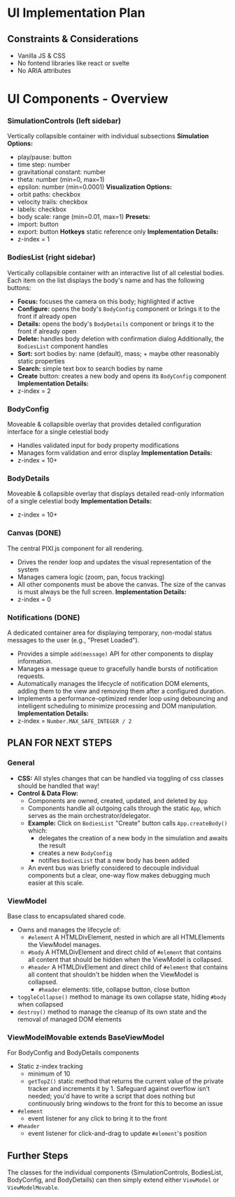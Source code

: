 # UI Implementation Plan

## Constraints & Considerations
- Vanilla JS & CSS
- No fontend libraries like react or svelte
- No ARIA attributes

# UI Components - Overview
### SimulationControls (left sidebar)
Vertically collapsible container with individual subsections
**Simulation Options:** 
- play/pause: button
- time step: number
- gravitational constant: number
- theta: number (min=0, max=1)
- epsilon: number (min=0.0001)
**Visualization Options:** 
- orbit paths: checkbox
- velocity trails: checkbox
- labels: checkbox
- body scale: range (min=0.01, max=1)
**Presets:** 
- import: button
- export: button
**Hotkeys** static reference only
**Implementation Details:**
- z-index = 1

### BodiesList (right sidebar)
Vertically collapsible container with an interactive list of all celestial bodies.
Each item on the list displays the body's name and has the following buttons:
- **Focus:** focuses the camera on this body; highlighted if active
- **Configure:** opens the body's `BodyConfig` component or brings it to the front if already open
- **Details:** opens the body's `BodyDetails` component or brings it to the front if already open
- **Delete:** handles body deletion with confirmation dialog 
Additionally, the `BodiesList` component handles
- **Sort:** sort bodies by: name (default), mass; + maybe other reasonably static properties
- **Search:** simple text box to search bodies by name
- **Create** button: creates a new body and opens its `BodyConfig` component
**Implementation Details:**
- z-index = 2


### BodyConfig
Moveable & collapsible overlay that provides detailed configuration interface for a single celestial body
- Handles validated input for body property modifications
- Manages form validation and error display
**Implementation Details:**
- z-index = 10+

### BodyDetails
Moveable & collapsible overlay that displays detailed read-only information of a single celestial body
**Implementation Details:**
- z-index = 10+

### Canvas (DONE)
The central PIXI.js component for all rendering.
- Drives the render loop and updates the visual representation of the system
- Manages camera logic (zoom, pan, focus tracking)
- All other components must be above the canvas. The size of the canvas is must always be the full screen.
**Implementation Details:**
- z-index = 0

### Notifications (DONE)
A dedicated container area for displaying temporary, non-modal status messages to the user (e.g., "Preset Loaded").
- Provides a simple `add(message)` API for other components to display information.
- Manages a message queue to gracefully handle bursts of notification requests.
- Automatically manages the lifecycle of notification DOM elements, adding them to the view and removing them after a configured duration.
- Implements a performance-optimized render loop using debouncing and intelligent scheduling to minimize processing and DOM manipulation.
**Implementation Details:**
- z-index = `Number.MAX_SAFE_INTEGER / 2`


## PLAN FOR NEXT STEPS

### General
- **CSS:** All styles changes that can be handled via toggling of css classes should be handled that way!
- **Control & Data Flow:**
    - Components are owned, created, updated, and deleted by `App` 
    - Components handle all outgoing calls through the static `App`, which serves as the main orchestrator/delegator.
    - **Example:** Click on `BodiesList` "Create" button calls `App.createBody()` which:
        - delegates the creation of a new body in the simulation and awaits the result
        - creates a new `BodyConfig`
        - notifies `BodiesList` that a new body has been added
    - An event bus was briefly considered to decouple individual components but a clear, one-way flow makes debugging much easier at this scale.

### ViewModel
Base class to encapsulated shared code.
- Owns and manages the lifecycle of:
    - `#element` A HTMLDivElement, nested in which are all HTMLElements the ViewModel manages.
    - `#body` A HTMLDivElement and direct child of `#element` that contains all content that should be hidden when the ViewModel is collapsed.
    - `#header` A HTMLDivElement and direct child of `#element` that contains all content that shouldn't be hidden when the ViewModel is collapsed.
        - `#header` elements: title, collapse button, close button
- `toggleCollapse()` method to manage its own collapse state, hiding `#body` when collapsed
- `destroy()` method to manage the cleanup of its own state and the removal of managed DOM elements

### ViewModelMovable extends BaseViewModel
For BodyConfig and BodyDetails components
- Static z-index tracking
    - minimum of 10
    - `getTopZ()` static method that returns the current value of the private tracker and increments it by 1. Safeguard against overflow isn't needed; you'd have to write a script that does nothing but continuously bring windows to the front for this to become an issue
- `#element`
    - event listener for any click to bring it to the front
- `#header`
    - event listener for click-and-drag to update `#element`'s position

## Further Steps
The classes for the individual components (SimulationControls, BodiesList, BodyConfig, and BodyDetails) can then simply extend either `ViewModel` or `ViewModelMovable`.
